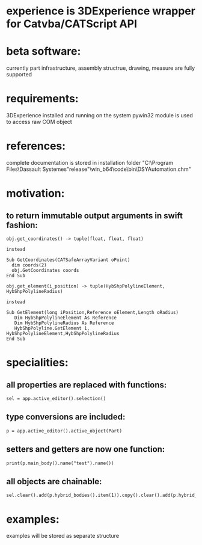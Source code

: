 # experience is 3DExperience wrapper for Catvba/CATScript API

# beta software:
currently part infrastructure, assembly structrue, drawing, measure are fully supported 

# requirements:
3DExperience installed and running on the system
pywin32 module is used to access raw COM object

# references:
complete documentation is stored in installation folder
"C:\Program Files\Dassault Systemes\"release"\win_b64\code\bin\DSYAutomation.chm"

# motivation:
## to return immutable output arguments in swift fashion:

    obj.get_coordinates() -> tuple(float, float, float)
    
    instead 
    
    Sub GetCoordinates(CATSafeArrayVariant oPoint)
      dim coords(2)
      obj.GetCoordinates coords
    End Sub
      
    obj.get_element(i_position) -> tuple(HybShpPolylineElement, HybShpPolylineRadius)
    
    instead 
    
    Sub GetElement(long iPosition,Reference oElement,Length oRadius) 
       Dim HybShpPolylineElement As Reference
       Dim HybShpPolylineRadius As Reference
       HybShpPolyline.GetElement 1, HybShpPolylineElement,HybShpPolylineRadius
    End Sub

# specialities:
## all properties are replaced with functions:
    sel = app.active_editor().selection()

## type conversions are included:
    p = app.active_editor().active_object(Part)

## setters and getters are now one function:
    print(p.main_body().name("test").name())

## all objects are chainable:
    sel.clear().add(p.hybrid_bodies().item(1)).copy().clear().add(p.hybrid_bodies()).paste().clear()

# examples:
examples will be stored as separate structure
